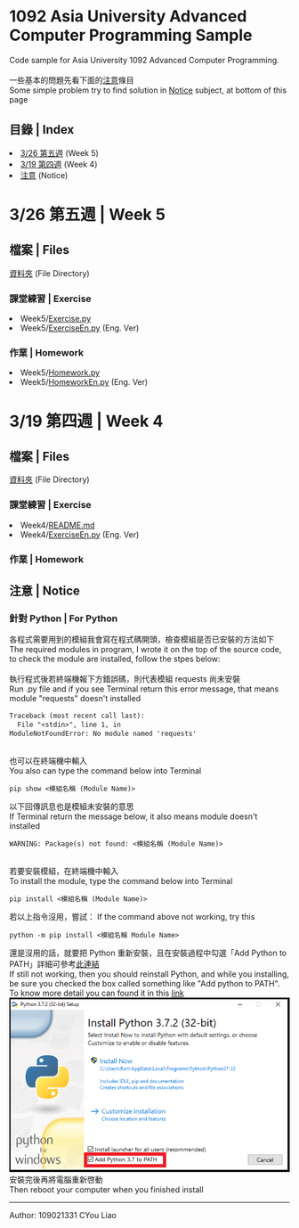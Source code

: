 # 1092 Asia University Advanced Computer Programming Sample
Code sample for Asia University 1092 Advanced Computer Programming.
<br>
<br>
一些基本的問題先看下面的<a href="#注意--notice">注意</a>條目
<br>
Some simple problem try to find solution in <a href="#注意--notice">Notice</a> subject, at bottom of this page

## 目錄 | Index
<il>
    <li><a href="https://github.com/guoyang33/AU-1092-ACP-Sample#326-第五週--week-5">3/26 第五週</a> (Week 5)</li>
    <li><a href="https://github.com/guoyang33/AU-1092-ACP-Sample#319-第四週--week-4">3/19 第四週</a> (Week 4)</li>
    <li><a href="#注意--notice">注意</a> (Notice)</li>
</il>

# 3/26 第五週 | Week 5
## 檔案 | Files
<a href="Week5">資料夾</a> (File Directory)

  ### <p>課堂練習 | Exercise</p>
<il>
  <li>Week5/<a href="Week5/Exercise.py">Exercise.py</a></li>
  <li>Week5/<a href="Week5/ExerciseEn.py">ExerciseEn.py</a> (Eng. Ver)</li>
</il>
  
  ### <p>作業 | Homework</p>
<il>
  <li>Week5/<a href="Week5/Homework.py">Homework.py</a></li>
  <li>Week5/<a href="Week5/HomeworkEn.py">HomeworkEn.py</a> (Eng. Ver)</li>
</il>


# 3/19 第四週 | Week 4
## 檔案 | Files
<a href="Week4">資料夾</a> (File Directory)

  ### 課堂練習 | Exercise
<il>
  <li>Week4/<a href="Week4/README.md">README.md</a></li>
  <li>Week4/<a href="Week5/ExerciseEn.py">ExerciseEn.py</a> (Eng. Ver)</li>
</il>
  
  ### 作業 | Homework
<il>
</il>

<!-- # 3/19 第五週 | Week 5
## 檔案 | Files
<a href="Week5">資料夾</a> (File Directory)
<il>
  <p>課堂練習 | Exercise</p>
  <li>Week5/<a href="Week5/Exercise.py">Exercise.py</a></li>
  <li>Week5/<a href="Week5/ExerciseEn.py">ExerciseEn.py</a> (Eng. Ver)</li>
  <p></p>
  <p>作業 | Homework</p>
  <li>Week5/<a href="Week5/Homework.py">Homework.py</a></li>
  <li>Week5/<a href="Week5/HomeworkEn.py">HomeworkEn.py</a> (Eng. Ver)</li>
</il> -->

<!-- # 3/19 第五週 | Week 5
## 檔案 | Files
<a href="Week5">資料夾</a> (File Directory)
<il>
  <p>課堂練習 | Exercise</p>
  <li>Week5/<a href="Week5/Exercise.py">Exercise.py</a></li>
  <li>Week5/<a href="Week5/ExerciseEn.py">ExerciseEn.py</a> (Eng. Ver)</li>
  <p></p>
  <p>作業 | Homework</p>
  <li>Week5/<a href="Week5/Homework.py">Homework.py</a></li>
  <li>Week5/<a href="Week5/HomeworkEn.py">HomeworkEn.py</a> (Eng. Ver)</li>
</il> -->

<!-- # 3/19 第五週 | Week 5
## 檔案 | Files
<a href="Week5">資料夾</a> (File Directory)
<il>
  <p>課堂練習 | Exercise</p>
  <li>Week5/<a href="Week5/Exercise.py">Exercise.py</a></li>
  <li>Week5/<a href="Week5/ExerciseEn.py">ExerciseEn.py</a> (Eng. Ver)</li>
  <p></p>
  <p>作業 | Homework</p>
  <li>Week5/<a href="Week5/Homework.py">Homework.py</a></li>
  <li>Week5/<a href="Week5/HomeworkEn.py">HomeworkEn.py</a> (Eng. Ver)</li>
</il> -->

## 注意 | Notice
### 針對 Python | For Python
各程式需要用到的模組我會寫在程式碼開頭，檢查模組是否已安裝的方法如下
<br>
The required modules in program, I wrote it on the top of the source code, to check the module are installed, follow the stpes below:
<br>
<br>
執行程式後若終端機報下方錯誤碼，則代表模組 requests 尚未安裝
<br>
Run .py file and if you see Terminal return this error message, that means module "requests" doesn't installed
<pre><code>Traceback (most recent call last):
  File "&#60;stdin&#62;", line 1, in <module>
ModuleNotFoundError: No module named 'requests'</code></pre>
<br>
也可以在終端機中輸入
<br>
You also can type the command below into Terminal
<pre><code>pip show <模組名稱 (Module Name)></code></pre>
以下回傳訊息也是模組未安裝的意思
<br>
If Terminal return the message below, it also means module doesn't installed
<pre><code>WARNING: Package(s) not found: <模組名稱 (Module Name)></code></pre>

<br>
若要安裝模組，在終端機中輸入
<br>
To install the module, type the command below into Terminal
<pre><code>pip install <模組名稱 (Module Name)></code></pre>
若以上指令沒用，嘗試：
If the command above not working, try this
<pre><code>python -m pip install <模組名稱 Module Name></code></pre>
還是沒用的話，就要把 Python 重新安裝，且在安裝過程中勾選「Add Python to PATH」詳細可參考<a href="https://medium.com/codingbar/%E8%87%AA%E5%AD%B8python%E7%9A%84%E7%AC%AC%E9%9B%B6%E8%AA%B2-%E5%A6%82%E4%BD%95%E5%AE%89%E8%A3%9Dpython%E7%92%B0%E5%A2%83-7eeeb1642889">此連結</a>
<br>
If still not working, then you should reinstall Python, and while you installing, be sure you checked the box called something like "Add python to PATH". To know more detail you can found it in this <a href="https://datatofish.com/add-python-to-windows-path/">link</a>
<img src="imgs/0001_add_Python_to_Path.png">
<br>
安裝完後再將電腦重新啓動
<br>
Then reboot your computer when you finished install

---

Author: 109021331 CYou Liao
